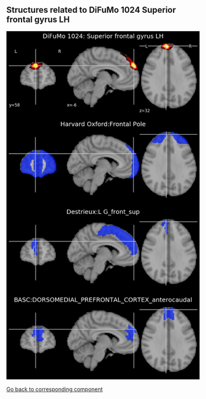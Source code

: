 


## Structures related to DiFuMo 1024 Superior frontal gyrus LH

![765](765.jpg "Structures related to DiFuMo 1024 Superior frontal gyrus LH")

[Go back to corresponding component](https://parietal-inria.github.io/DiFuMo/1024/html/765.html)